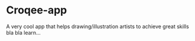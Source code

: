 # Croqee-app
A very cool app that helps drawing/illustration artists to achieve great skills
bla bla
learn...
